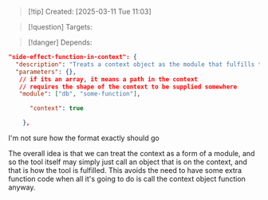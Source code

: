 
>[!tip] Created: [2025-03-11 Tue 11:03]

>[!question] Targets: 

>[!danger] Depends: 

```json
"side-effect-function-in-context": {
  "description": "Treats a context object as the module that fulfills the napp function call",
  "parameters": {},
   // if its an array, it means a path in the context
   // requires the shape of the context to be supplied somewhere
   "module": ["db", "some-function"],

      "context": true

    },
```

I'm not sure how the format exactly should go 

The overall idea is that we can treat the context as a form of a module, and so the tool itself may simply just call an object that is on the context, and that is how the tool is fulfilled. This avoids the need to have some extra function code when all it's going to do is call the context object function anyway. 